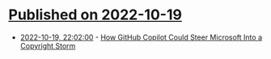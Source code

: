 # [Published on 2022-10-19](index.md)

* [2022-10-19, 22:02:00](https://developers.slashdot.org/story/22/10/19/2040221/how-github-copilot-could-steer-microsoft-into-a-copyright-storm?utm_source=rss1.0mainlinkanon&utm_medium=feed) - [How GitHub Copilot Could Steer Microsoft Into a Copyright Storm](https://developers.slashdot.org/story/22/10/19/2040221/how-github-copilot-could-steer-microsoft-into-a-copyright-storm?utm_source=rss1.0mainlinkanon&utm_medium=feed)
